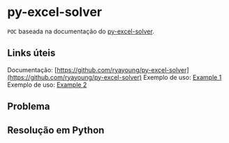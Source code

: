 # py-excel-solver

`POC` baseada na documentação do [py-excel-solver](https://github.com/ryayoung/py-excel-solver).

## Links úteis
Documentação: [https://github.com/ryayoung/py-excel-solver](https://github.com/ryayoung/py-excel-solver)
Exemplo de uso: [Example 1](https://github.com/ryayoung/py-excel-solver#example-1)
Exemplo de uso: [Example 2](https://github.com/ryayoung/py-excel-solver#example-2)

## Problema

## Resolução em Python
